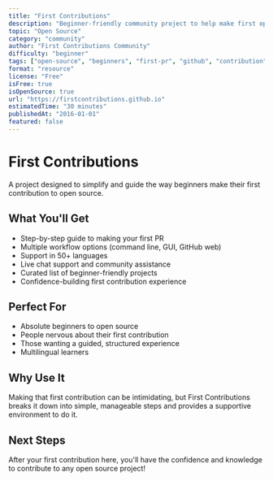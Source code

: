 ```yaml
---
title: "First Contributions"
description: "Beginner-friendly community project to help make first open source contributions with step-by-step instructions"
topic: "Open Source"
category: "community"
author: "First Contributions Community"
difficulty: "beginner"
tags: ["open-source", "beginners", "first-pr", "github", "contribution"]
format: "resource"
license: "Free"
isFree: true
isOpenSource: true
url: "https://firstcontributions.github.io"
estimatedTime: "30 minutes"
publishedAt: "2016-01-01"
featured: false
---
```


# First Contributions

A project designed to simplify and guide the way beginners make their first contribution to open source.

## What You'll Get
- Step-by-step guide to making your first PR
- Multiple workflow options (command line, GUI, GitHub web)
- Support in 50+ languages
- Live chat support and community assistance
- Curated list of beginner-friendly projects
- Confidence-building first contribution experience

## Perfect For
- Absolute beginners to open source
- People nervous about their first contribution
- Those wanting a guided, structured experience
- Multilingual learners

## Why Use It
Making that first contribution can be intimidating, but First Contributions breaks it down into simple, manageable steps and provides a supportive environment to do it.

## Next Steps
After your first contribution here, you'll have the confidence and knowledge to contribute to any open source project!

